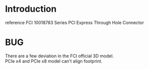 # Introduction 
reference FCI 10018783 Series PCI Express Through Hole Connector

# BUG
There are a few deviation in the FCI official 3D model.  
PCIe x4 and PCIe x8 model can't align footprint.

